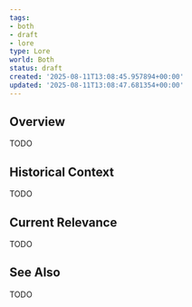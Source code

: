 ```yaml
---
tags:
- both
- draft
- lore
type: Lore
world: Both
status: draft
created: '2025-08-11T13:08:45.957894+00:00'
updated: '2025-08-11T13:08:47.681354+00:00'
---
```



## Overview

TODO
## Historical Context

TODO
## Current Relevance

TODO
## See Also

TODO
